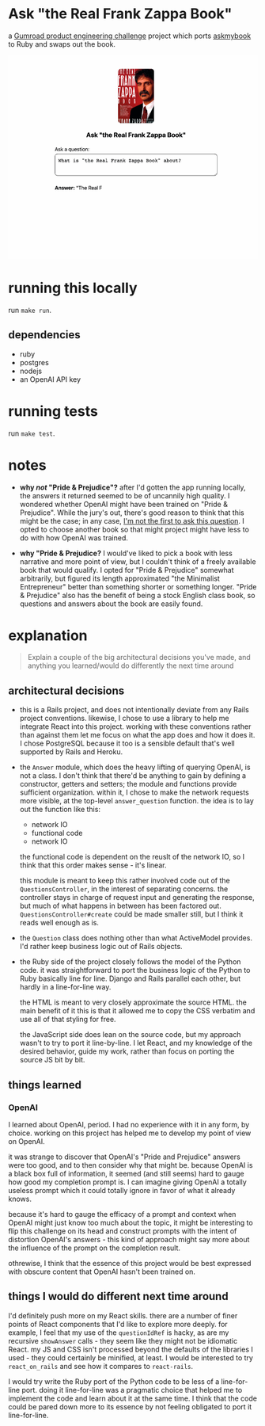 # Ask "the Real Frank Zappa Book"

a [Gumroad product engineering challenge][challenge-docs] project
which ports [askmybook][askmybook] to Ruby and swaps out the book.

![the app being asked a question and responding with an aswer](action.gif)

# running this locally

run `make run`.

## dependencies

* ruby
* postgres
* nodejs
* an OpenAI API key

# running tests

run `make test`.

# notes

* **why _not_ "Pride & Prejudice"?** after I'd gotten the app running
  locally, the answers it returned seemed to be of uncannily high
  quality. I wondered whether OpenAI might have been trained on "Pride
  & Prejudice". While the jury's out, there's good reason to think
  that this might be the case; in any case, [I'm not the first to ask
  this question][yahoo-news]. I opted to choose another book so that
  might project might have less to do with how OpenAI was trained.

* **why "Pride & Prejudice?** I would've liked to pick a book with
  less narrative and more point of view, but I couldn't think of a
  freely available book that would qualify. I opted for "Pride &
  Prejudice" somewhat arbitrarily, but figured its length approximated
  "the Minimalist Entrepreneur" better than something shorter or
  something longer. "Pride & Prejudice" also has the benefit of being
  a stock English class book, so questions and answers about the book
  are easily found.

# explanation

>Explain a couple of the big architectural decisions you've made, and
>anything you learned/would do differently the next time around

## architectural decisions

* this is a Rails project, and does not intentionally deviate from any
  Rails project conventions. likewise, I chose to use a library to
  help me integrate React into this project. working with these
  conventions rather than against them let me focus on what the app
  does and how it does it. I chose PostgreSQL because it too is a
  sensible default that's well supported by Rails and Heroku.

* the `Answer` module, which does the heavy lifting of querying
  OpenAI, is not a class. I don't think that there'd be anything to
  gain by defining a constructor, getters and setters; the module and
  functions provide sufficient organization. within it, I chose to
  make the network requests more visible, at the top-level
  `answer_question` function. the idea is to lay out the function like
  this:
  
  * network IO
  * functional code
  * network IO
  
  the functional code is dependent on the reuslt of the network IO, so
  I think that this order makes sense - it's linear.
  
  this module is meant to keep this rather involved code out of the
  `QuestionsController`, in the interest of separating concerns. the
  controller stays in charge of request input and generating the
  response, but much of what happens in between has been factored
  out. `QuestionsController#create` could be made smaller still, but I
  think it reads well enough as is.
  
* the `Question` class does nothing other than what ActiveModel
  provides. I'd rather keep business logic out of Rails objects. 
  
* the Ruby side of the project closely follows the model of the Python
  code. it was straightforward to port the business logic of the
  Python to Ruby basically line for line. Django and Rails parallel
  each other, but hardly in a line-for-line way.
  
  the HTML is meant to very closely approximate the source HTML. the
  main benefit of it this is that it allowed me to copy the CSS
  verbatim and use all of that styling for free.
  
  the JavaScript side does lean on the source code, but my approach
  wasn't to try to port it line-by-line. I let React, and my knowledge
  of the desired behavior, guide my work, rather than focus on porting
  the source JS bit by bit.

## things learned

### OpenAI

I learned about OpenAI, period. I had no experience with it in any
form, by choice. working on this project has helped me to develop my
point of view on OpenAI.

it was strange to discover that OpenAI's "Pride and Prejudice" answers
were too good, and to then consider why that might be. because OpenAI
is a black box full of information, it seemed (and still seems) hard
to gauge how good my completion prompt is. I can imagine giving OpenAI
a totally useless prompt which it could totally ignore in favor of
what it already knows.

because it's hard to gauge the efficacy of a prompt and context when
OpenAI might just know too much about the topic, it might be
interesting to flip this challenge on its head and construct prompts
with the intent of distortion OpenAI's answers - this kind of approach
might say more about the influence of the prompt on the completion
result.

othrewise, I think that the essence of this project would be best
expressed with obscure content that OpenAI hasn't been trained on.

## things I would do different next time around

I'd definitely push more on my React skills. there are a number of
finer points of React components that I'd like to explore more
deeply. for example, I feel that my use of the `questionIdRef` is
hacky, as are my recursive `showAnswer` calls - they seem like they
might not be idiomatic React. my JS and CSS isn't processed beyond the
defaults of the libraries I used - they could certainly be minified,
at least. I would be interested to try `react_on_rails` and see how it
compares to `react-rails`.

I would try write the Ruby port of the Python code to be less of a
line-for-line port. doing it line-for-line was a pragmatic choice that
helped me to implement the code and learn about it at the same time. I
think that the code could be pared down more to its essence by not
feeling obligated to port it line-for-line.

[challenge-docs]: https://gumroad.notion.site/Product-engineering-challenge-f7aa85150edd41eeb3537aae4632619f
[askmybook]: https://github.com/slavingia/askmybook
[yahoo-news]: https://news.yahoo.com/top-50-books-being-used-100200591.html
